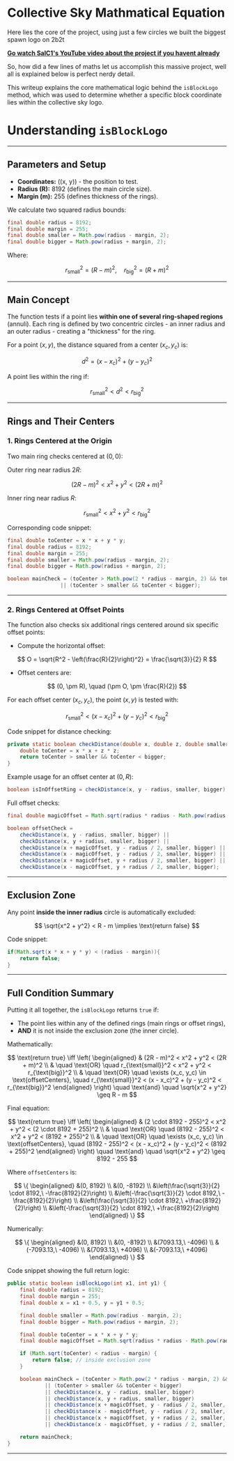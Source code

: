 # Collective Sky Mathmatical Equation

Here lies the core of the project, using just a few circles we built the biggest spawn logo on 2b2t

<ins>**Go watch [SalC1's YouTube video](https://www.youtube.com/watch?v=ngsx4yCfqok) about the project if you havent already**</ins>

So, how did a few lines of maths let us accomplish this massive project, well all is explained below is perfect nerdy detail.

This writeup explains the core mathematical logic behind the `isBlockLogo` method, which was used to determine whether a specific block coordinate lies within the collective sky logo.

# Understanding `isBlockLogo`

---

## Parameters and Setup

- **Coordinates:** \((x, y)\) - the position to test.
- **Radius \(R\):** 8192 (defines the main circle size).
- **Margin \(m\):** 255 (defines thickness of the rings).
  
We calculate two squared radius bounds:

```java
final double radius = 8192;
final double margin = 255;
final double smaller = Math.pow(radius - margin, 2);
final double bigger = Math.pow(radius + margin, 2);
```

Where:

$$
r_{\text{small}}^2 = (R - m)^2, \quad r_{\text{big}}^2 = (R + m)^2
$$

---

## Main Concept

The function tests if a point lies **within one of several ring-shaped regions** (annuli). Each ring is defined by two concentric circles - an inner radius and an outer radius - creating a "thickness" for the ring.

For a point $(x, y)$, the distance squared from a center $(x_c, y_c)$ is:

$$
d^2 = (x - x_c)^2 + (y - y_c)^2
$$

A point lies within the ring if:

$$
r_{\text{small}}^2 < d^2 < r_{\text{big}}^2
$$

---

## Rings and Their Centers

### 1. Rings Centered at the Origin

Two main ring checks centered at $(0,0)$:

Outer ring near radius $2R$:

  $$
  (2R - m)^2 < x^2 + y^2 < (2R + m)^2
  $$

Inner ring near radius $R$:

  $$
  r_{\text{small}}^2 < x^2 + y^2 < r_{\text{big}}^2
  $$

Corresponding code snippet:

```java
final double toCenter = x * x + y * y;
final double radius = 8192;
final double margin = 255;
final double smaller = Math.pow(radius - margin, 2);
final double bigger = Math.pow(radius + margin, 2);

boolean mainCheck = (toCenter > Math.pow(2 * radius - margin, 2) && toCenter < Math.pow(2 * radius + margin, 2))
                 || (toCenter > smaller && toCenter < bigger);
```

---

### 2. Rings Centered at Offset Points

The function also checks six additional rings centered around six specific offset points:

* Compute the horizontal offset:

$$
O = \sqrt{R^2 - \left(\frac{R}{2}\right)^2} = \frac{\sqrt{3}}{2} R
$$

* Offset centers are:

$$
(0, \pm R), \quad (\pm O, \pm \frac{R}{2})
$$

For each offset center $(x_c, y_c)$, the point $(x,y)$ is tested with:

$$
r_{\text{small}}^2 < (x - x_c)^2 + (y - y_c)^2 < r_{\text{big}}^2
$$

Code snippet for distance checking:

```java
private static boolean checkDistance(double x, double z, double smaller, double bigger) {
    double toCenter = x * x + z * z;
    return toCenter > smaller && toCenter < bigger;
}
```

Example usage for an offset center at $(0, R)$:

```java
boolean isInOffsetRing = checkDistance(x, y - radius, smaller, bigger);
```

Full offset checks:

```java
final double magicOffset = Math.sqrt(radius * radius - Math.pow(radius / 2, 2));

boolean offsetCheck =
    checkDistance(x, y - radius, smaller, bigger) ||
    checkDistance(x, y + radius, smaller, bigger) ||
    checkDistance(x + magicOffset, y - radius / 2, smaller, bigger) ||
    checkDistance(x - magicOffset, y - radius / 2, smaller, bigger) ||
    checkDistance(x + magicOffset, y + radius / 2, smaller, bigger) ||
    checkDistance(x - magicOffset, y + radius / 2, smaller, bigger);
```

---

## Exclusion Zone

Any point **inside the inner radius** circle is automatically excluded:

$$
\sqrt{x^2 + y^2} < R - m \implies \text{return false}
$$

Code snippet:

```java
if(Math.sqrt(x * x + y * y) < (radius - margin)){
    return false;
}
```

---

## Full Condition Summary

Putting it all together, the `isBlockLogo` returns `true` if:

* The point lies within any of the defined rings (main rings or offset rings),
* **AND** it is not inside the exclusion zone (the inner circle).

Mathematically:

$$
\text{return true} \iff \left(
\begin{aligned}
& (2R - m)^2 < x^2 + y^2 < (2R + m)^2 \\
& \quad \text{OR} \quad r_{\text{small}}^2 < x^2 + y^2 < r_{\text{big}}^2 \\
& \quad \text{OR} \quad \exists (x_c, y_c) \in \text{offsetCenters}, \quad r_{\text{small}}^2 < (x - x_c)^2 + (y - y_c)^2 < r_{\text{big}}^2
\end{aligned}
\right)
\quad \text{and} \quad
\sqrt{x^2 + y^2} \geq R - m
$$

Final equation:

$$
\text{return true} \iff \left(
\begin{aligned}
& (2 \cdot 8192 - 255)^2 < x^2 + y^2 < (2 \cdot 8192 + 255)^2 \\
& \quad \text{OR} \quad (8192 - 255)^2 < x^2 + y^2 < (8192 + 255)^2 \\
& \quad \text{OR} \quad \exists (x_c, y_c) \in \text{offsetCenters}, \quad (8192 - 255)^2 < (x - x_c)^2 + (y - y_c)^2 < (8192 + 255)^2
\end{aligned}
\right)
\quad \text{and} \quad
\sqrt{x^2 + y^2} \geq 8192 - 255
$$

Where `offsetCenters` is:

$$
\{
\begin{aligned}
&(0, 8192) \\
&(0, -8192) \\
&\left(\frac{\sqrt{3}}{2} \cdot 8192,\ -\frac{8192}{2}\right) \\
&\left(-\frac{\sqrt{3}}{2} \cdot 8192,\ -\frac{8192}{2}\right) \\
&\left(\frac{\sqrt{3}}{2} \cdot 8192,\ +\frac{8192}{2}\right) \\
&\left(-\frac{\sqrt{3}}{2} \cdot 8192,\ +\frac{8192}{2}\right)
\end{aligned}
\}
$$

Numerically:

$$
\{
\begin{aligned}
&(0, 8192) \\
&(0, -8192) \\
&(7093.13,\ -4096) \\
&(-7093.13,\ -4096) \\
&(7093.13,\ +4096) \\
&(-7093.13,\ +4096)
\end{aligned}
\}
$$

Code snippet showing the full return logic:

```java
public static boolean isBlockLogo(int x1, int y1) {
    final double radius = 8192;
    final double margin = 255;
    final double x = x1 + 0.5, y = y1 + 0.5;

    final double smaller = Math.pow(radius - margin, 2);
    final double bigger = Math.pow(radius + margin, 2);

    final double toCenter = x * x + y * y;
    final double magicOffset = Math.sqrt(radius * radius - Math.pow(radius / 2, 2));

    if (Math.sqrt(toCenter) < radius - margin) {
        return false; // inside exclusion zone
    }

    boolean mainCheck = (toCenter > Math.pow(2 * radius - margin, 2) && toCenter < Math.pow(2 * radius + margin, 2))
            || (toCenter > smaller && toCenter < bigger)
            || checkDistance(x, y - radius, smaller, bigger)
            || checkDistance(x, y + radius, smaller, bigger)
            || checkDistance(x + magicOffset, y - radius / 2, smaller, bigger)
            || checkDistance(x - magicOffset, y - radius / 2, smaller, bigger)
            || checkDistance(x + magicOffset, y + radius / 2, smaller, bigger)
            || checkDistance(x - magicOffset, y + radius / 2, smaller, bigger);

    return mainCheck;
}
```

---
